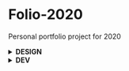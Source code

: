 # Folio-2020
Personal portfolio project for 2020

<details>
<summary><strong>DESIGN</strong></summary>

**Inspiration**
- **[Richard Mattka](http://richardmattka.com)** `(Dark UI / 3D object / Minimal)`
- **[Garden Eight](https://garden-eight.com/)** `(Dark UI / 3D object / Minimal)`
- **[Hey Cusp](https://heycusp.com/)** `(Text anims / Infinite Menu scroll / Image effects)`
- **[Clément Roche](https://www.clementroche.dev/)** `(3D Projects Labs Cube)`
- **[WeCargo](https://www.wecargo.be/)** `(Prog Enhanc. / WebGL on DOM Elements / Nice anims / Check post)`
- **[Victor Work](https://victor.work/)** `(Native Smooth scroll / Colors / WebGL image effects)`
- ****[Igor Mahr](https://igma.im/)** `(Micro-anims UI / Cursor deformation / Layout)`
- **[Phoenix Cool](https://web.archive.org/web/20190619180926/https://phoenix.cool/)** `(Micro-anims UI / Easter Eggs ❤)`

**Repos**
- **[THREEJS Modern Starter](https://github.com/marcofugaro/threejs-modern-app)** `(🚀)`

**Posts**
- **[WebGL Slider + Wind / Cloth effect](https://tympanus.net/Tutorials/3DClothSlideshow/)** `(Codrops ❤)`
- **[Texture Image Projection](https://tympanus.net/Tutorials/TextureProjection/index.html)** `(Codrops ❤)`
- **[Wave Image Distortion](https://tympanus.net/Tutorials/WaveMotionEffect/)** `(Codrops ❤)`
- **[RGB Shift + Zoom Image Distortion](https://tympanus.net/Tutorials/webgl-mouseover-effects/step3.html)** `(Codrops ❤)`
- **[Distortion image effects](https://tympanus.net/Tutorials/MotionHoverEffects/index3.html)** `(Codrops ❤)`
- **[Create a WebGL 3d landing](https://www.creativebloq.com/how-to/create-a-webgl-3d-landing-page)** `(Basic THREEJS by Richard Mattka)`
- **[WeCargo - Case study](https://medium.com/epicagency/behind-the-scenes-of-we-cargo-3999f5f559c)** `(WebGL DOM / Progressive enhancement)`
- **[Richard Mattka Experiments](http://richardmattka.com/prototypes)** `(Mostly shaders)`
- **[Clément Roche Experiment](https://codepen.io/ClementRoche/pen/oJWGGQ)** `(Music sync with 3D Object + THREEJS PostProcessing effects)`
- **[Yuri Experiment](https://www.youtube.com/watch?v=afc8qabsGYg)** `(Reproduction of Richard Mattka's background shader / THREEJS Raymarching)`
- **[Yuri Experiments ❤](https://www.youtube.com/watch?v=i-uesNLuunw&list=PLswdBLT9llbheHhZdGNw9RehJP1kvpMHY)** `(All kind of THREEJS + Shaders experiments / debunks / deconstructions)`


**Tools**
- **[Webdesign](https://www.figma.com/files/team/822163543758455023/Les-Pilotins)**
- **[Design Moodboard](https://niice.co/boards/6a3770e03d503d221dbfe93f90b8475a)**

</details>

<details>
<summary><strong>DEV</strong></summary>
  
## Stack
- **VueJS 2 (or 3?)** `(Layouts, components, custom elements, events, navigation...)`
- **NuxtJS** `(Auto-routing, server-side rendering...)`
- **WordPress** `(Headless CMS)`
- **WP Nuxt** `(WP REST API node module wrapper)`
- **Netlify** `(Continuous Integration / Deployment)`
- **Tailwind** `(CSS Framework)`
- **GSAP** `(2D / 3D animations)`
- **THREEJS** `(3D library)`
- **CurtainsJS** `(WebGL animations)`

## Infos / Inspirations / Tools
**Learning**
- **[VueJS - Docs](https://fr.vuejs.org/v2/guide/)**
- **[VueJS - Videos](https://www.vuemastery.com/courses/intro-to-vue-js/vue-instance)** `(Segmented)`
- **[VueJS - Big complete video](https://www.youtube.com/watch?v=4deVCNJq3qc)**
- **[NuxtJS - Docs](https://fr.nuxtjs.org/guide#nuxt-js-qu-est-ce-que-c-est-)**
- **[NuxtJS - Videos](https://vueschool.io/lessons/what-is-nuxtjs)**

**Posts**
- **[Creating a site with NuxtJS & WP REST API](https://medium.com/@moustachedesign/creating-a-website-with-nuxt-js-and-wordpress-rest-api-51cf66599cf3)** `(Nice overall case study)`
- **[Nuxt + Headless WP challenges](https://medium.com/@chris.geelhoed/nuxt-and-headless-wordpress-motivations-and-challenges-3685f649e045)**
- **[Nuxt + ACF + Gridsome](https://snipcart.com/blog/wordpress-vue-headless)** `(Config using ACF + GraphQL (Gridsome) + PWA (VuePress))`
- **[Tailwind + Vue](https://markus.oberlehner.net/blog/setting-up-tailwind-css-with-vue/)** `(Smart way to have purgecss working with dynamic classes 💡)`

**WP Headless Plugins**
- **[Wuxt WP API Extension](https://wordpress.org/plugins/wuxt-headless-wp-api-extensions/)** `(Overall fix for missing endpoints 🤔)`
- **[WP REST API v2 Menus](https://fr.wordpress.org/plugins/wp-rest-api-v2-menus/)** `(Fix missing menus endpoints)`
- **[WP REST Cache](https://wordpress.org/plugins/wp-rest-cache/)** `(Cache REST API data)`
- **[WP Headless Previews](https://github.com/chris-geelhoed/wp-headless-previews)** `(Fix post/page preview url)`
- **[WP REST Yoast Meta](https://wordpress.org/plugins/wp-rest-yoast-meta/)** `(Fix SEO metas)`
- **[ACF to REST API](https://wordpress.org/plugins/acf-to-rest-api/)** `(Add ACF metas to API endpoints)`
- **[WP Headless](https://wordpress.org/plugins/wp-headless/)** `(Remove WP frontend permalinks)`
- **[WP REST API Controller](https://fr.wordpress.org/plugins/wp-rest-api-controller/)** `(Better replacement of Wuxt? 🤔)`
- **[WP REST API Taxos & Terms](https://wordpress.org/plugins/search/andrew-magik-rest-api/)** `(Taxos & terms? 🤔)`
- **[WP2Static](https://wordpress.org/plugins/static-html-output-plugin/)** `(Handle automatically html deploy? 🤔)`

**Repos**
- **[Headless WP Nuxt](https://github.com/netlify-labs/headless-wp-nuxt)** `(Great "WP Headless + Nuxt" base)`
- **[Wuxt](https://github.com/northosts/wuxt)** `(Nice global doc / concept of WP Headless with Nuxt 💡)`
- **[Nuxt WordPress PWA](https://github.com/srhise/nuxt-wordpress-pwa)** `(Nice API config options 💡)`
- **[NuePress](https://github.com/krestaino/nuepress)** `(Recent WP Headless + Nuxt config)`
- **[Nuxt Headless](https://github.com/bovas85/nuxt-headless)** `(Updated version of NuePress? 🤔)`
- **[Headless WP Starter](https://github.com/postlight/headless-wp-starter)** `(Big advanced React WP Headless starter 💡)`

**Tools**
- **[Storybook JS](https://storybook.js.org/)** `(To visualize & test Vue components in an isolated environment)`
</details>


